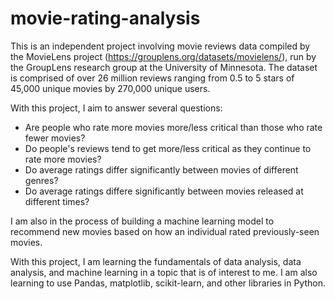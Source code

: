 # movie-rating-analysis
This is an independent project involving movie reviews data compiled by the MovieLens project (https://grouplens.org/datasets/movielens/), run by the GroupLens research group at the University of Minnesota. The dataset is comprised of over 26 million reviews ranging from 0.5 to 5 stars of 45,000 unique movies by 270,000 unique users.

With this project, I aim to answer several questions:
- Are people who rate more movies more/less critical than those who rate fewer movies?
- Do people's reviews tend to get more/less critical as they continue to rate more movies?
- Do average ratings differ significantly between movies of different genres?
- Do average ratings differe significantly between movies released at different times?

I am also in the process of building a machine learning model to recommend new movies based on how an individual rated previously-seen movies.

With this project, I am learning the fundamentals of data analysis, data analysis, and machine learning in a topic that is of interest to me. I am also learning to use  Pandas, matplotlib, scikit-learn, and other libraries in Python.

